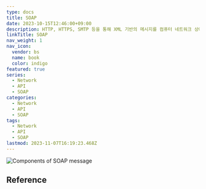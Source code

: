 ```yaml
---
type: docs
title: SOAP
date: 2023-10-15T12:46:00+09:00
description: HTTP, HTTPS, SMTP 등을 통해 XML 기반의 메시지를 컴퓨터 네트워크 상에서 교환하는 프로토콜
linkTitle: SOAP
nav_weight: 1
nav_icon:
  vendor: bs
  name: book
  color: indigo
featured: true
series:
  - Network
  - API
  - SOAP
categories:
  - Network
  - API
  - SOAP
tags:
  - Network
  - API
  - SOAP
lastmod: 2023-11-07T16:19:23.468Z
---
```


![Components of SOAP message](/notes/the_components_of_a_soap_message-f.png#center)

## Reference
